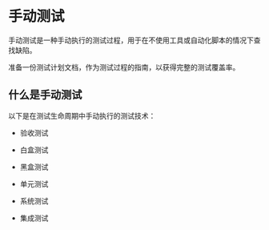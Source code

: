 # 手动测试

手动测试是一种手动执行的测试过程，用于在不使用工具或自动化脚本的情况下查找缺陷。

准备一份测试计划文档，作为测试过程的指南，以获得完整的测试覆盖率。

## 什么是手动测试

以下是在测试生命周期中手动执行的测试技术：

* 验收测试

* 白盒测试

* 黑盒测试

* 单元测试

* 系统测试

* 集成测试

